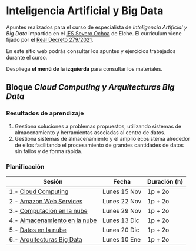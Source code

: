 # Inteligencia Artificial y Big Data

Apuntes realizados para el curso de especialista de *Inteligencia Artificial y Big Data* impartido en el [IES Severo Ochoa](https://portal.edu.gva.es/03013224) de Elche. El curriculum viene fijado por el [Real Decreto 279/2021](https://www.boe.es/eli/es/rd/2021/04/20/279/dof/spa/pdf).

En este sitio web podrás consultar los apuntes y ejercicios trabajados durante el curso.

Despliega **el menú de la izquierda** para consultar los materiales.

## Bloque *Cloud Computing y Arquitecturas Big Data*

### Resultados de aprendizaje

1. Gestiona soluciones a problemas propuestos, utilizando sistemas de almacenamiento y herramientas asociadas al centro de datos.
2. Gestiona sistemas de almacenamiento y el amplio ecosistema alrededor de ellos facilitando el procesamiento de grandes cantidades de datos sin fallos y de forma rápida.

### Planificación

| Sesión                                                                  | Fecha         | Duración (h) |
| ---------                                                               | -----         | --------- |
| 1.- [Cloud Computing](apuntes/nube01.md)                                | Lunes 15 Nov  | 1p + 2o   |
| 2.- [Amazon Web Services](apuntes/nube02aws.md)                         | Lunes 22 Nov  | 1p + 2o   |
| 3.- [Computación en la nube](apuntes/nube03computacion.md)              | Lunes 29 Nov  | 1p + 2o   |
| 4.- [Almacenamiento en la nube](apuntes/nube04almacenamiento.md)        | Lunes 13 Dic  | 1p + 2o   |
| 5.- [Datos en la nube](apuntes/nube05datos.md)                          | Lunes 20 Dic  | 1p + 2o   |
| 6.- [Arquitecturas Big Data](apuntes/arquitecturas01.md)                | Lunes 10 Ene  | 1p + 2o   |

<!--
## Bloque *Ingesta de Datos*

### Resultados de aprendizaje del módulo de *Sistemas de Big Data*

1. Aplica técnicas de análisis de datos que integran, procesan y analizan la información, adaptando e implementando sistemas que las utilicen.

### Resultados de aprendizaje del módulo de *Big Data Aplicado*

1. Gestiona soluciones a problemas propuestos, utilizando sistemas de almacenamiento y herramientas asociadas al centro de datos.
2. Gestiona sistemas de almacenamiento y el amplio ecosistema alrededor de ellos facilitando el procesamiento de grandes cantidades de datos sin fallos y de forma rápida.
3. Genera mecanismos de integridad de los datos, comprobando su mantenimiento en los sistemas de ficheros distribuidos y valorando la sobrecarga que conlleva en el tratamiento de los datos.
5. Valida las técnicas de Big Data para transformar una gran cantidad de datos en información significativa, facilitando la toma de decisiones de negocios

### Planificación

| Sesión                                            | Fecha         | Duración (h) |
| ---------                                         | -----         | --------- |
| 1.- [Ingesta de datos](apuntes/ingesta01.md)      | Lunes 17 Ene   | 1p + 2o   |
| 2.- ETL mediante SQL / Python  | Lunes 24 Ene   | 1p + 2o   |
| 3.- Pentaho                    | Lunes 31 Ene   | 1p + 2o   |
| 4.- ETL Distribuido. Nifi      | Lunes 7 Feb    | 1p + 2o   |
| 5.- Nifi I                     | Lunes 21 Feb   | 1p + 2o   |

Para poder continuar con el bloque de ingesta de datos, antes debemos preparar una infraestructura Hadoop

## Bloque *Big Data Aplicado*

### Resultados de aprendizaje

1. Gestiona soluciones a problemas propuestos, utilizando sistemas de almacenamiento y herramientas asociadas al centro de datos.
2. Gestiona sistemas de almacenamiento y el amplio ecosistema alrededor de ellos facilitando el procesamiento de grandes cantidades de datos sin fallos y de forma rápida.
3. Genera mecanismos de integridad de los datos, comprobando su mantenimiento en los  sistemas de ficheros distribuidos y valorando la sobrecarga que conlleva en el tratamiento de los datos.
4.  Realiza el seguimiento de la monitorización de un sistema, asegurando la fiabilidad y estabilidad de los servicios que se proveen.

### Planificación

| Sesión            | Fecha               | Duración (h) |
| ---------         | -----               | --------- |
| 1.- [Hadoop](apuntes/bdaplicado01hadoop.md)        | Miércoles 9 Feb     | 2p + 3o   |
| 2.- HDFS          | Miércoles 16 Feb    | 2p + 3o   |
| 3.- Hive          | Miércoles 23 Feb    | 2p + 3o   |
| 4.- Flume y Sqoop | Miércoles 2 Mar     | 2p + 3o   |
| 5.- Kafka         | Miércoles 9 Mar     | 2p + 3o   |
| 6.- Kafka         | Miércoles 16 Mar    | 2p + 3o   |

## Bloque *Analítica de Datos*

### Resultados de aprendizaje

1. Gestiona soluciones a problemas propuestos, utilizando sistemas de almacenamiento y herramientas asociadas al centro de datos.
2. Gestiona sistemas de almacenamiento y el amplio ecosistema alrededor de ellos facilitando el procesamiento de grandes cantidades de datos sin fallos y de forma rápida.
5. Valida las técnicas de Big Data para transformar una gran cantidad de datos en información significativa, facilitando la toma de decisiones de negocios

### Planificación

| Sesión                      | Fecha              | Duración (h) |
| ---------                   | -----              | --------- |
| 1.- Spark                   | Miércoles 30 Mar   | 2p + 3o   |
| 2.- Spark RDD               | Miércoles 30 Mar   | 2p + 3o   |
| 3.- Spark Avanzado          | Miércoles 6 Abr    | 2p + 3o   |
| 4.- Spark SQL               | Miércoles 6 Abr    | 2p + 3o   |
| 5.- Spark Streaming I       | Miércoles 27 Abr   | 2p + 3o   |
| 6.- Spark Streaming II      | Miércoles 27 Abr   | 2p + 3o   |

-->
